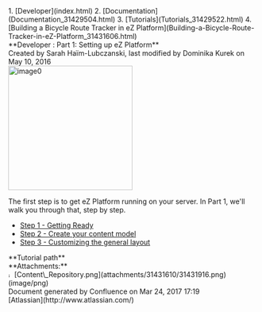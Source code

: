 <div id="page">
<div id="main" class="aui-page-panel">
<div id="main-header">
<div id="breadcrumb-section">
1.  [Developer](index.html)
2.  [Documentation](Documentation_31429504.html)
3.  [Tutorials](Tutorials_31429522.html)
4.  [Building a Bicycle Route Tracker in eZ Platform](Building-a-Bicycle-Route-Tracker-in-eZ-Platform_31431606.html)

</div>
**Developer : Part 1: Setting up eZ Platform**

</div>
<div id="content" class="view">
<div class="page-metadata">
Created by Sarah Haïm-Lubczanski, last modified by Dominika Kurek on May 10, 2016

</div>
<div id="main-content" class="wiki-content group">
<div class="contentLayout2">
<div class="columnLayout two-right-sidebar"
data-layout="two-right-sidebar">
<div class="cell normal" data-type="normal">
<div class="innerCell">
<img src="attachments/31431610/31431916.png" alt="image0" class="confluence-embedded-image image-right" height="250" />

The first step is to get eZ Platform running on your server. In Part 1, we'll walk you through that, step by step.

-   [Step 1 - Getting Ready](Step-1---Getting-Ready_31431834.html)
-   [Step 2 - Create your content model](Step-2---Create-your-content-model_31431844.html)
-   [Step 3 - Customizing the general layout](Step-3---Customizing-the-general-layout_31428488.html)

</div>
</div>
<div class="cell aside" data-type="aside">
<div class="innerCell">
<div class="panel" style="border-color: #f58220;border-width: 2px;">
<div class="panelHeader"
style="border-bottom-width: 2px;border-bottom-color: #f58220;">
**Tutorial path**

</div>
<div class="panelContent">
<div class="plugin_pagetree">
</div>
</div>
</div>
</div>
</div>
</div>
</div>
</div>
<div class="pageSection group">
<div class="pageSectionHeader">
**Attachments:**

</div>
<div class="greybox" align="left">
<img src="images/icons/bullet_blue.gif" alt="image1" width="8" height="8" /> [Content\_Repository.png](attachments/31431610/31431916.png) (image/png)

</div>
</div>
</div>
</div>
<div id="footer" role="contentinfo">
<div class="section footer-body">
Document generated by Confluence on Mar 24, 2017 17:19

<div id="footer-logo">
[Atlassian](http://www.atlassian.com/)

</div>
</div>
</div>
</div>

